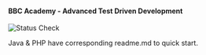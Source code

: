#### BBC Academy - Advanced Test Driven Development

![Status Check](https://github.com/rdok/bbc-academy_advanced-tdd/workflows/Status%20Check/badge.svg)

Java & PHP have corresponding readme.md to quick start.






